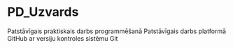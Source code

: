# PD_Uzvards
Patstāvīgais praktiskais darbs programmēšanā
Patstāvīgais darbs platformā GitHub ar versiju kontroles sistēmu Git
